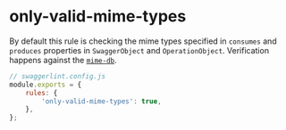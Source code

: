 # only-valid-mime-types

By default this rule is checking the mime types specified in `consumes` and `produces` properties in `SwaggerObject` and `OperationObject`. Verification happens against the [`mime-db`](https://npmjs.org/package/mime-db).

```js
// swaggerlint.config.js
module.exports = {
    rules: {
        'only-valid-mime-types': true,
    },
};
```
